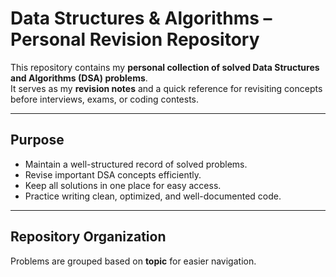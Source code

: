 # Data Structures & Algorithms – Personal Revision Repository

This repository contains my **personal collection of solved Data Structures and Algorithms (DSA) problems**.  
It serves as my **revision notes** and a quick reference for revisiting concepts before interviews, exams, or coding contests.

---

## Purpose
- Maintain a well-structured record of solved problems.
- Revise important DSA concepts efficiently.
- Keep all solutions in one place for easy access.
- Practice writing clean, optimized, and well-documented code.

---

## Repository Organization
Problems are grouped based on **topic** for easier navigation.

